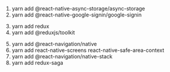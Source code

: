<!-- Packages added -->

1. yarn add @react-native-async-storage/async-storage
2. yarn add @react-native-google-signin/google-signin
<!-- Redux Setup -->
3. yarn add redux
4. yarn add @reduxjs/toolkit
<!-- Navigation -->
5. yarn add @react-navigation/native
6. yarn add react-native-screens react-native-safe-area-context
7. yarn add @react-navigation/native-stack
8. yarn add redux-saga
